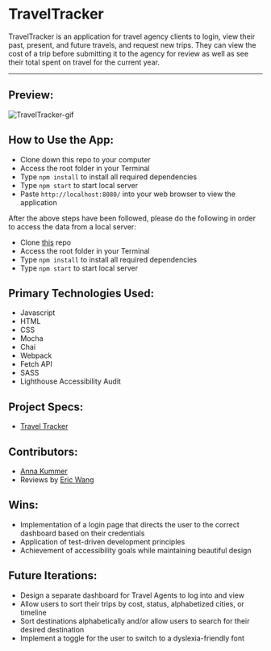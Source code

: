 # TravelTracker
TravelTracker is an application for travel agency clients to login, view their past, present, and future travels, and request new trips. They can view the cost of a trip before submitting it to the agency for review as well as see their total spent on travel for the current year.

<hr>

## Preview:

![TravelTracker-gif](src/images/demo.gif)

## How to Use the App:

- Clone down this repo to your computer
- Access the root folder in your Terminal
- Type `npm install` to install all required dependencies
- Type `npm start` to start local server  
- Paste `http://localhost:8080/` into your web browser to view the application

After the above steps have been followed, please do the following in order to access the data from a local server:

- Clone [this](https://github.com/turingschool-examples/travel-tracker-api.git) repo
- Access the root folder in your Terminal
- Type `npm install` to install all required dependencies
- Type `npm start` to start local server  

## Primary Technologies Used:

- Javascript
- HTML
- CSS
- Mocha
- Chai
- Webpack
- Fetch API
- SASS
- Lighthouse Accessibility Audit

## Project Specs:

- [Travel Tracker](https://frontend.turing.edu/projects/travel-tracker.html)

## Contributors:

- [Anna Kummer](https://github.com/annamkummer)
- Reviews by [Eric Wang](https://github.com/ewang0)

## Wins:
- Implementation of a login page that directs the user to the correct dashboard based on their credentials
- Application of test-driven development principles
- Achievement of accessibility goals while maintaining beautiful design

## Future Iterations:
- Design a separate dashboard for Travel Agents to log into and view
- Allow users to sort their trips by cost, status, alphabetized cities, or timeline
- Sort destinations alphabetically and/or allow users to search for their desired destination
- Implement a toggle for the user to switch to a dyslexia-friendly font
